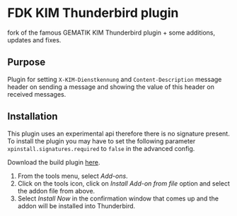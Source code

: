 # FDK KIM Thunderbird plugin

fork of the famous GEMATIK KIM Thunderbird plugin + some additions, updates and fixes.

## Purpose

Plugin for setting `X-KIM-Dienstkennung` and `Content-Description` message header on sending a message 
and showing the value of this header on received messages.

## Installation

This plugin uses an experimental api therefore there is no signature present.
To install the plugin you may have to set the following parameter
`xpinstall.signatures.required` to `false` in the advanced config.

Download the build plugin [here](dist/kim-thunderbird-plugin.xpi).

1. From the tools menu, select *Add-ons*.
2. Click on the tools icon, click on *Install Add-on from file* option and select the 
addon file from above.
3. Select *Install Now* in the confirmation window that comes up and the addon will be installed
into Thunderbird.
    



